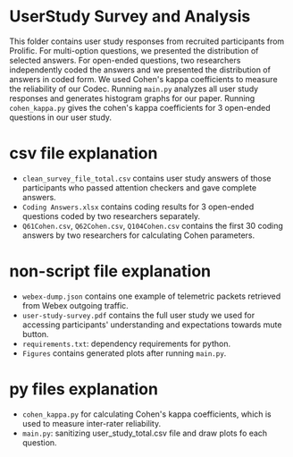 # UserStudy Survey and Analysis

This folder contains user study responses from recruited participants from Prolific. 
For multi-option questions, we presented the distribution of selected answers. For open-ended questions, two researchers independently coded the answers and we presented the distribution of answers in coded form. 
We used Cohen's kappa coefficients to measure the reliability of our Codec. Running `main.py` analyzes all user study responses and generates histogram graphs for our paper. Running `cohen_kappa.py` gives the cohen's kappa coefficients for 3 open-ended questions in our user study. 

# csv file explanation

- `clean_survey_file_total.csv` contains user study answers of those participants who passed attention checkers and gave complete answers.
- `Coding Answers.xlsx` contains coding results for 3 open-ended questions coded by two researchers separately.
- `Q61Cohen.csv`, `Q62Cohen.csv`, `Q104Cohen.csv` contains the first 30 coding answers by two researchers for calculating Cohen parameters.

# non-script file explanation

- `webex-dump.json` contains one example of telemetric packets retrieved from Webex outgoing traffic.
- `user-study-survey.pdf` contains the full user study we used for accessing participants' understanding and expectations towards mute button.
- `requirements.txt`: dependency requirements for python.
- `Figures` contains generated plots after running `main.py`.

# py files explanation

- `cohen_kappa.py` for calculating Cohen's kappa coefficients, which is used to measure inter-rater reliability.
- `main.py`: sanitizing user_study_total.csv file and draw plots fo each question.